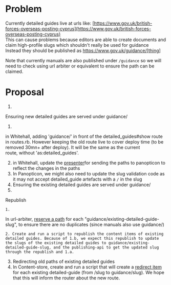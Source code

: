 # Problem

Currently detailed guides live at urls like: [https://www.gov.uk/british-forces-overseas-posting-cyprus](https://www.gov.uk/british-forces-overseas-posting-cyprus)  
This can cause problems because editors are able to create documents and claim high-profile slugs which shouldn't really be used for guidance  
Instead they should be published as https://www.gov.uk/guidance/[thing]

Note that currently manuals are also published under `/guidance` so we will need to check using url arbiter or equivalent to ensure the path can be claimed.

# Proposal

1. 

Ensuring new detailed guides are served under guidance/

  1. 

in Whitehall, adding 'guidance/' in front of the detailed\_guides#show route in routes.rb. However keeping the old route live to cover deploy time (to be removed 30mn+ after deploy). It will be the same as the current route,&nbsp;without 'as:detailed\_guides'.

  2. in Whitehall, update&nbsp;the [presenter](https://github.com/alphagov/whitehall/blob/master/app/models/registerable_edition.rb#L26-L32)for sending the paths to panopticon to reflect the changes in the paths
  3. In Panopticon, we&nbsp;might also need to update the slug validation code as it may not accept detailed\_guide artefacts with a `/` in the slug
2. Ensuring the existing detailed guides are served under guidance/
  1. 

Republish

    1. 

In url-arbiter, [reserve a path](https://github.com/alphagov/url-arbiter#reserving-a-path) for each "guidance/existing-detailed-guide-slug", to ensure there are no duplicates (since manuals also use guidance/)

    2. Create and run a script to republish the content items of existing detailed guides. Because of 1.b, we expect this republish to update the slugs of the existing detailed guides to guidance/existing-detailed-guide-slug, and the publishing-api to get the updated slug through the republish and 1.a.
3. Redirecting old paths of existing detailed guides
  1. In Content-store, create and run a script that will create a [redirect item](https://github.com/alphagov/content-store/blob/master/doc/redirect_item.md) for each existing detailed-guide (from /slug to guidance/slug). We hope that this will inform the router about the new route.

&nbsp;

